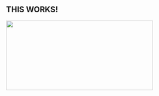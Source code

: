 ## THIS WORKS!

<img align ="left" width="400" height="190" src="https://user-images.githubusercontent.com/54407312/68093720-ead7b500-fe98-11e9-92e7-bdcda8e2c079.gif">
